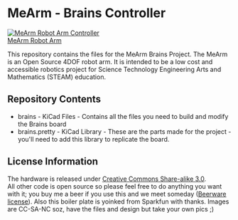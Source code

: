 MeArm - Brains Controller
===========================
[![MeArm Robot Arm Controller](https://ksr-ugc.imgix.net/assets/003/505/891/44663327b71282de1d6ffc44f7a93aaf_original.jpg?v=1427365630&w=700&h=&fit=max&auto=format&q=92&s=dc14e67a3a69a0ebb62f872a5096c1d5)  
MeArm Robot Arm](http://mime.co.uk/products/mearm)

This repository contains the files for the MeArm Brains Project. The MeArm is an Open Source 4DOF robot arm. It is intended to be a low cost and accessible robotics project for Science Technology Engineering Arts and Mathematics (STEAM) education.

Repository Contents
-------------------
* brains - KiCad Files - Contains all the files you need to build and modify the Brains board
* brains.pretty - KiCad Library - These are the parts made for the project - you'll need to add this library to replicate the board.

License Information
-------------------
The hardware is released under [Creative Commons Share-alike 3.0](http://creativecommons.org/licenses/by-sa/3.0/).  
All other code is open source so please feel free to do anything you want with it; you buy me a beer if you use this and we meet someday ([Beerware license](http://en.wikipedia.org/wiki/Beerware)).
Also this boiler plate is yoinked from Sparkfun with thanks. Images are CC-SA-NC soz, have the files and design but take your own pics ;)
